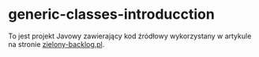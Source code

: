 # generic-classes-introducction

To jest projekt Javowy zawierający kod źródłowy wykorzystany w artykule na stronie [zielony-backlog.pl](https://zielony-backlog.pl/).
